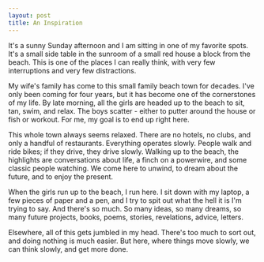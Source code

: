```yaml
---
layout: post
title: An Inspiration
---
```


It's a sunny Sunday afternoon and I am sitting in one of my favorite spots.  It's a small side table in the sunroom of a small red house a block from the beach.  This is one of the places I can really think, with very few interruptions and very few distractions.

My wife's family has come to this small family beach town for decades.  I've only been coming for four years, but it has become one of the cornerstones of my life.  By late morning, all the girls are headed up to the beach to sit, tan, swim, and relax.  The boys scatter - either to putter around the house or fish or workout.  For me, my goal is to end up right here.

This whole town always seems relaxed.  There are no hotels, no clubs, and only a handful of restaurants.  Everything operates slowly.  People walk and ride bikes; if they drive, they drive slowly.  Walking up to the beach, the highlights are conversations about life, a finch on a powerwire, and some classic people watching.  We come here to unwind, to dream about the future, and to enjoy the present.

When the girls run up to the beach, I run here.  I sit down with my laptop, a few pieces of paper and a pen, and I try to spit out what the hell it is I'm trying to say.  And there's so much.  So many ideas, so many dreams, so many future projects, books, poems, stories, revelations, advice, letters.

Elsewhere, all of this gets jumbled in my head.  There's too much to sort out, and doing nothing is much easier.   But here, where things move slowly, we can think slowly, and get more done.